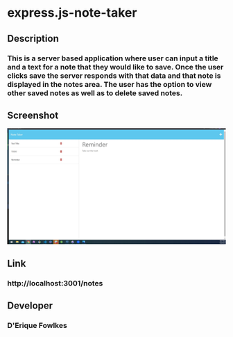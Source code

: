 # express.js-note-taker

## Description
### This is a server based application where user can input a title and a text for a note that they would like to save. Once the user clicks save the server responds with that data and that note is displayed in the notes area. The user has the option to view other saved notes as well as to delete saved notes. 

## Screenshot
![Express.js note taker page screenshot](./Develop/public/assets/express%20screenshot.jpg)

## Link
### http://localhost:3001/notes


## Developer
### D'Erique Fowlkes